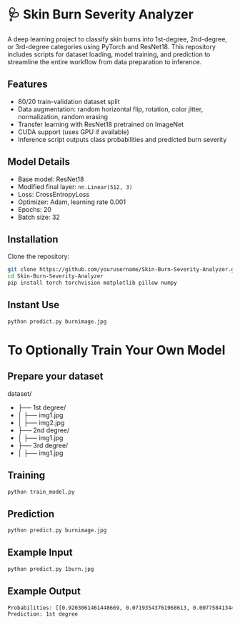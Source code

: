 # 🩺 Skin Burn Severity Analyzer

A deep learning project to classify skin burns into 1st-degree, 2nd-degree, or 3rd-degree categories using PyTorch and ResNet18. This repository includes scripts for dataset loading, model training, and prediction to streamline the entire workflow from data preparation to inference.

## Features
- 80/20 train-validation dataset split
- Data augmentation: random horizontal flip, rotation, color jitter, normalization, random erasing
- Transfer learning with ResNet18 pretrained on ImageNet
- CUDA support (uses GPU if available)
- Inference script outputs class probabilities and predicted burn severity

## Model Details
- Base model: ResNet18
- Modified final layer: `nn.Linear(512, 3)`
- Loss: CrossEntropyLoss
- Optimizer: Adam, learning rate 0.001
- Epochs: 20
- Batch size: 32

## Installation
Clone the repository:
```bash
git clone https://github.com/yourusername/Skin-Burn-Severity-Analyzer.git
cd Skin-Burn-Severity-Analyzer
pip install torch torchvision matplotlib pillow numpy
```

## Instant Use
```bash
python predict.py burnimage.jpg
```

# To Optionally Train Your Own Model
## Prepare your dataset
dataset/
- ├── 1st degree/
- │   ├── img1.jpg
- │   ├── img2.jpg
- ├── 2nd degree/
- │   ├── img1.jpg
- ├── 3rd degree/
- │   ├── img1.jpg

## Training
```bash
python train_model.py
```

## Prediction
```bash
python predict.py burnimage.jpg
```

## Example Input
```bash
python predict.py 1burn.jpg
```
## Example Output
```bash
Probabilities: [[0.9203061461448669, 0.07193543761968613, 0.007758413441479206]]
Prediction: 1st degree
```
